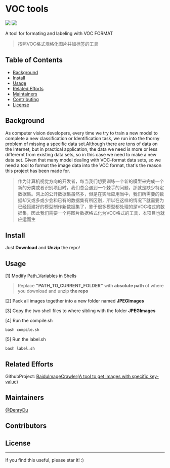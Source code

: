 # VOC tools 
![](https://img.shields.io/badge/language-python-green.svg)  ![](https://img.shields.io/badge/VOC_TOOL-v1.0.0-519dd9.svg)

A tool for formating and labeling with VOC FORMAT        
> 按照VOC格式规格化图片并加标签的工具
## Table of Contents
- [Background](#background)
- [Install](#install)
- [Usage](#usage)
- [Related Efforts](#related-efforts)
- [Maintainers](#maintainers)
- [Contributing](#contributing)
- [License](#license)

## Background
As computer vision developers, every time we try to train a new model to complete a new classification or Identification task, we run into the thorny problem of missing a specific data set.Although there are tons of data on the Internet, but in practical application, the data we need is more or less differernt from existing data sets, so in this case we need to make a new data set. Given that many model dealing with VOC-format data sets, so we need a tool to format the image data into the VOC format, that's the reason this project has been made for.
> 作为计算机视觉方向的开发者，每当我们想要训练一个新的模型来完成一个新的分类或者识别项目时，我们总会遇到一个棘手的问题，那就是缺少特定数据集。网上的公开数据集虽然多，但是在实际应用当中，我们所需要的数据却又或多或少会和已有的数据集有所区别，所以在这样的情况下就需要为已经搭建好的模型制作新数据集了，鉴于很多模型都处理的是VOC格式的数据集，因此我们需要一个将图片数据格式化为VOC格式的工具，本项目也就应运而生
## Install
Just **Download** and **Unzip** the repo!

## Usage
[1] Modify Path_Variables in Shells      

> Replace **"PATH_TO_CURRENT_FOLDER"** with **absolute path** of where you download and unzip **the repo**

[2] Pack all images together into a new folder named **JPEGImages**    

[3] Copy the two shell files to where sibling with the folder **JPEGImages** 

[4] Run the compile.sh         
```
bash compile.sh
```
[5] Run the label.sh    
``` 
bash label.sh
```

## Related Efforts
GithubProject: [BaiduImageCrawler(A tool to get images with specific key-value)](https://github.com/DenryDu/BaiduImageCrawler) 
## Maintainers
[@DenryDu](https://github.com/DenryDu)
## Contributors
## License

***
If you find this useful, please star it! :)
